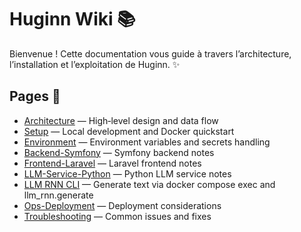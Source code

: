 # Huginn Wiki 📚

Bienvenue ! Cette documentation vous guide à travers l’architecture, l’installation et l’exploitation de Huginn. ✨

## Pages 🧭
- [Architecture](Architecture.md) — High‑level design and data flow
- [Setup](Setup.md) — Local development and Docker quickstart
- [Environment](Environment.md) — Environment variables and secrets handling
- [Backend-Symfony](Backend-Symfony.md) — Symfony backend notes
- [Frontend-Laravel](Frontend-Laravel.md) — Laravel frontend notes
- [LLM-Service-Python](LLM-Service-Python.md) — Python LLM service notes
- [LLM RNN CLI](LLM-RNN-CLI.md) — Generate text via docker compose exec and llm_rnn.generate
- [Ops-Deployment](Ops-Deployment.md) — Deployment considerations
- [Troubleshooting](Troubleshooting.md) — Common issues and fixes
